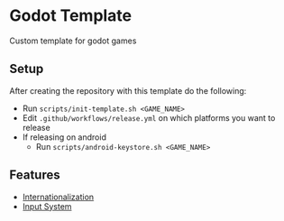 # Godot Template

Custom template for godot games

## Setup

After creating the repository with this template do the following:

- Run `scripts/init-template.sh <GAME_NAME>`
- Edit `.github/workflows/release.yml` on which platforms you want to release
- If releasing on android
  - Run `scripts/android-keystore.sh <GAME_NAME>`

## Features

- [Internationalization](./addons/i18n/README.md)
- [Input System](./addons/input-system/README.md)